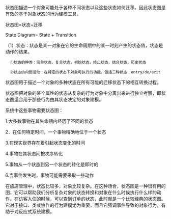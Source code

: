 状态图描述一个对象可能处于各种不同状态以及这些状态如何迁移。因此状态图是有效的基于对象状态的行为建模工具。

状态图=状态+迁移     

State Diagram= State + Transition

   （1）状态：状态是某一对象在它的生命周期中的某一时刻产生的状态值，状态是动作的结果。

      ①状态的种类：简单状态，复合状态，初始状态，终止状态，结合状态，历史状态

      ②状态的内部活动：在特定的状态下对象可执行的功能。包括三种状态：entry/do/exit

状态图用于描述一个对象的多种状态在所有可能的迁移状态下的相互转换过程。

状态图把对象的某个属性的状态从复杂的行为对象中分离出来进行独立考察，即状态图适合用于那些行为由其状态决定的对象建模。

系统中这些事物需要状态图：

1.大多数事物在其生命期内经历了不同的状态

2．在任何特定时间，一个事物精确地位于一个状态

3.在现实世界存在着引起状态变化的时间

4.事物在其状态间按次序转化

5.事物从一个状态到另一个状态的转化是即时的

6.当事件发生时，事物可能需要采取一些动作

在旅店管理中，状态比较多，对象比较复杂。在这种场合，状态图是一种很有用的图，它可以帮助我们分析复杂对象的状态转换和对象在什么时候执行什么样的动作。在访客入住的时候，可以查到订单的状态，此时就是一个比较经典的状态图。它对于接口、类或协作的行为建模尤为重要，而且它强调事件导致的对象行为，有助于对反应式系统建模。
